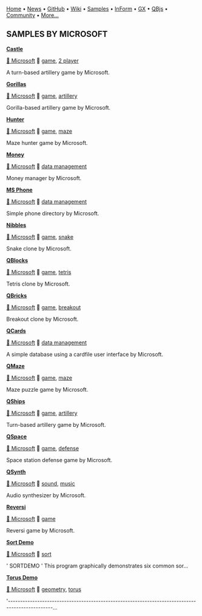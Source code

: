 [Home](https://qb64.com) • [News](../news.md) • [GitHub](https://github.com/QB64Official/qb64) • [Wiki](wiki.md) • [Samples](../samples.md) • [InForm](../inform.md) • [GX](../gx.md) • [QBjs](../qbjs.md) • [Community](../community.md) • [More...](../more.md)

## SAMPLES BY MICROSOFT

**[Castle](castle/index.md)**

[🐝 Microsoft](microsoft.md) 🔗 [game](game.md), [2 player](2-player.md)

A turn-based artillery game by Microsoft.

**[Gorillas](gorillas/index.md)**

[🐝 Microsoft](microsoft.md) 🔗 [game](game.md), [artillery](artillery.md)

Gorilla-based artillery game by Microsoft.

**[Hunter](hunter/index.md)**

[🐝 Microsoft](microsoft.md) 🔗 [game](game.md), [maze](maze.md)

Maze hunter game by Microsoft.

**[Money](money/index.md)**

[🐝 Microsoft](microsoft.md) 🔗 [data management](data-management.md)

Money manager by Microsoft.

**[MS Phone](ms-phone/index.md)**

[🐝 Microsoft](microsoft.md) 🔗 [data management](data-management.md)

Simple phone directory by Microsoft.

**[Nibbles](nibbles/index.md)**

[🐝 Microsoft](microsoft.md) 🔗 [game](game.md), [snake](snake.md)

Snake clone by Microsoft.

**[QBlocks](qblocks/index.md)**

[🐝 Microsoft](microsoft.md) 🔗 [game](game.md), [tetris](tetris.md)

Tetris clone by Microsoft.

**[QBricks](qbricks/index.md)**

[🐝 Microsoft](microsoft.md) 🔗 [game](game.md), [breakout](breakout.md)

Breakout clone by Microsoft.

**[QCards](qcards/index.md)**

[🐝 Microsoft](microsoft.md) 🔗 [data management](data-management.md)

A simple database using a cardfile user interface by Microsoft.

**[QMaze](qmaze/index.md)**

[🐝 Microsoft](microsoft.md) 🔗 [game](game.md), [maze](maze.md)

Maze puzzle game by Microsoft.

**[QShips](qships/index.md)**

[🐝 Microsoft](microsoft.md) 🔗 [game](game.md), [artillery](artillery.md)

Turn-based artillery game by Microsoft.

**[QSpace](qspace/index.md)**

[🐝 Microsoft](microsoft.md) 🔗 [game](game.md), [defense](defense.md)

Space station defense game by Microsoft.

**[QSynth](qsynth/index.md)**

[🐝 Microsoft](microsoft.md) 🔗 [sound](sound.md), [music](music.md)

Audio synthesizer by Microsoft.

**[Reversi](reversi/index.md)**

[🐝 Microsoft](microsoft.md) 🔗 [game](game.md)

Reversi game by Microsoft.

**[Sort Demo](sort-demo/index.md)**

[🐝 Microsoft](microsoft.md) 🔗 [sort](sort.md)

'                                 SORTDEMO ' This program graphically demonstrates six common sor...

**[Torus Demo](torus-demo/index.md)**

[🐝 Microsoft](microsoft.md) 🔗 [geometry](geometry.md), [torus](torus.md)

'------------------------------------------------------------------------------------------------...

